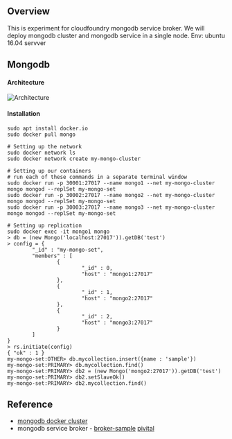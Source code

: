 
## Overview
This is experiment for cloudfoundry mongodb service broker. 
We will deploy mongodb cluster and mongodb service in a single node. 
Env: ubuntu 16.04 servver

## Mongodb
#### Architecture

![Architecture](http://www.sohamkamani.com/assets/images/posts/docker-mongo-replication/architecture-diagram.png)

#### Installation

```
sudo apt install docker.io
sudo docker pull mongo

# Setting up the network
sudo docker network ls
sudo docker network create my-mongo-cluster

# Setting up our containers
# run each of these commands in a separate terminal window
sudo docker run -p 30001:27017 --name mongo1 --net my-mongo-cluster mongo mongod --replSet my-mongo-set
sudo docker run -p 30002:27017 --name mongo2 --net my-mongo-cluster mongo mongod --replSet my-mongo-set
sudo docker run -p 30003:27017 --name mongo3 --net my-mongo-cluster mongo mongod --replSet my-mongo-set

# Setting up replication
sudo docker exec -it mongo1 mongo
> db = (new Mongo('localhost:27017')).getDB('test')
> config = {
        "_id" : "my-mongo-set",
        "members" : [
                {
                        "_id" : 0,
                        "host" : "mongo1:27017"
                },
                {
                        "_id" : 1,
                        "host" : "mongo2:27017"
                },
                {
                        "_id" : 2,
                        "host" : "mongo3:27017"
                }
        ]
}
> rs.initiate(config)
{ "ok" : 1 }
my-mongo-set:OTHER> db.mycollection.insert({name : 'sample'})
my-mongo-set:PRIMARY> db.mycollection.find()
my-mongo-set:PRIMARY> db2 = (new Mongo('mongo2:27017')).getDB('test')
my-mongo-set:PRIMARY> db2.setSlaveOk()
my-mongo-set:PRIMARY> db2.mycollection.find()
```

## Reference
- [mongodb docker cluster](http://www.sohamkamani.com/blog/2016/06/30/docker-mongo-replica-set/)
- mongodb service broker - [broker-sample](https://github.com/spring-cloud-samples/cloudfoundry-service-broker)  [pivital](https://github.com/cf-platform-eng/mongodb-broker)

